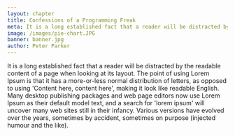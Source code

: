 ```yaml
---
layout: chapter
title: Confessions of a Programming Freak
meta: It is a long established fact that a reader will be distracted by the readable content of a page when looking at its layout.
image: /images/pie-chart.JPG
banner: banner.jpg
author: Peter Parker
---
```


It is a long established fact that a reader will be distracted by the readable content of a page when looking at its layout. The point of using Lorem Ipsum is that it has a more-or-less normal distribution of letters, as opposed to using 'Content here, content here', making it look like readable English. Many desktop publishing packages and web page editors now use Lorem Ipsum as their default model text, and a search for 'lorem ipsum' will uncover many web sites still in their infancy. Various versions have evolved over the years, sometimes by accident, sometimes on purpose (injected humour and the like).